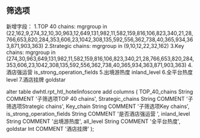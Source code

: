 ## 筛选项
新增字段：
1.TOP 40 chains: mgrgroup in (22,162,9,274,32,10,30,963,12,649,131,982,11,582,159,816,106,823,340,21,28,766,653,820,284,353,606,23,1042,308,135,592,556,362,738,40,365,934,363,871,903,363)
2.Strategic chains: mgrgroup in (9,10,12,22,32,162) 
3.Key chains: mgrgroup in (274,30,963,649,131,982,11,582,159,816,106,823,340,21,28,766,653,820,284,353,606,23,1042,308,135,592,556,362,738,40,365,934,363,871,903,363)
4.酒店强运营 is_strong_operation_fields
5.出境游热度  inland_level
6.全平台热度  level
7.酒店挂牌   goldstar

alter table dwhtl.rpt_htl_hotelinfoscore  add columns (
TOP_40_chains String COMMENT '子筛选项TOP 40 chains',
Strategic_chains String  COMMENT '子筛选项Strategic chains',
Key_chain String  COMMENT '子筛选项Key chains',
is_strong_operation_fields String  COMMENT '是否酒店强运营 ',
inland_level String  COMMENT '出境游热度',
all_level String  COMMENT '全平台热度',
goldstar Int  COMMENT '酒店挂牌'
);